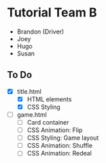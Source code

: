 # Tutorial Team B
- Brandon (Driver)
- Joey
- Hugo
- Susan

## To Do

- [x] title.html
  - [x] HTML elements
  - [x] CSS Styling
- [ ] game.html
  - [ ] Card container
  - [ ] CSS Animation: Flip
  - [ ] CSS Styling: Game layout
  - [ ] CSS Animation: Shuffle
  - [ ] CSS Animation: Redeal